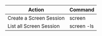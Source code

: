 
| Action | Command | 
|----------|----------|
| Create a Screen Session | screen | 
| List all Screen Session | screen -ls | 
